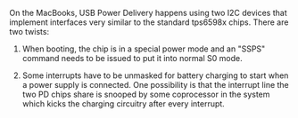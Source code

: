 On the MacBooks, USB Power Delivery happens using two I2C devices that implement interfaces very similar to the standard tps6598x chips. There are two twists:

1. When booting, the chip is in a special power mode and an "SSPS" command needs to be issued to put it into normal S0 mode.

2. Some interrupts have to be unmasked for battery charging to start when a power supply is connected. One possibility is that the interrupt line the two PD chips share is snooped by some coprocessor in the system which kicks the charging circuitry after every interrupt.